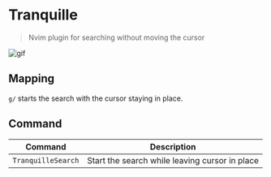 # Tranquille

> Nvim plugin for searching without moving the cursor

![gif](https://media.giphy.com/media/4TrV3sgpKNICCYAYXa/giphy.gif)


## Mapping

`g/` starts the search with the cursor staying in place.


## Command

| Command | Description |
| - | - |
| `TranquilleSearch` | Start the search while leaving cursor in place |
